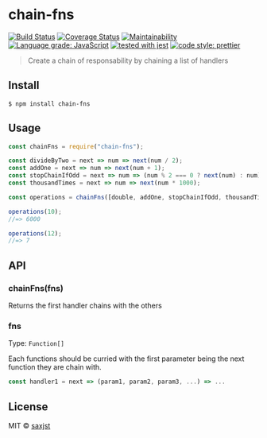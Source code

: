 # chain-fns

[![Build Status](https://travis-ci.org/saxjst/chain-fns.svg?branch=master)](https://travis-ci.org/saxjst/chain-fns)
[![Coverage Status](https://coveralls.io/repos/github/saxjst/chain-fns/badge.svg?branch=master)](https://coveralls.io/github/saxjst/chain-fns?branch=master)
[![Maintainability](https://api.codeclimate.com/v1/badges/841af7743a474bb61775/maintainability)](https://codeclimate.com/github/saxjst/chain-fns/maintainability)
[![Language grade: JavaScript](https://img.shields.io/lgtm/grade/javascript/g/saxjst/chain-fns.svg?logo=lgtm&logoWidth=18)](https://lgtm.com/projects/g/saxjst/chain-fns/context:javascript)
[![tested with jest](https://img.shields.io/badge/tested_with-jest-99424f.svg)](https://github.com/facebook/jest)
[![code style: prettier](https://img.shields.io/badge/code_style-prettier-ff69b4.svg)](https://github.com/prettier/prettier/)

> Create a chain of responsability by chaining a list of handlers

## Install

```
$ npm install chain-fns
```

## Usage

```js
const chainFns = require("chain-fns");

const divideByTwo = next => num => next(num / 2);
const addOne = next => num => next(num + 1);
const stopChainIfOdd = next => num => (num % 2 === 0 ? next(num) : num);
const thousandTimes = next => num => next(num * 1000);

const operations = chainFns([double, addOne, stopChainIfOdd, thousandTimes]);

operations(10);
//=> 6000

operations(12);
//=> 7
```

## API

### chainFns(fns)

Returns the first handler chains with the others

### fns

Type: `Function[]`

Each functions should be curried with the first parameter being the next function they are chain with.

```js
const handler1 = next => (param1, param2, param3, ...) => ...
```

## License

MIT © [saxjst]()
